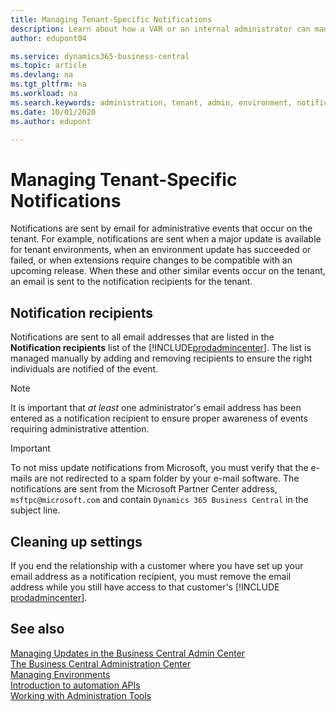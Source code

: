 ```yaml
---
title: Managing Tenant-Specific Notifications
description: Learn about how a VAR or an internal administrator can manage tenant notifications. 
author: edupont04

ms.service: dynamics365-business-central
ms.topic: article
ms.devlang: na
ms.tgt_pltfrm: na
ms.workload: na
ms.search.keywords: administration, tenant, admin, environment, notifications
ms.date: 10/01/2020
ms.author: edupont

---
```


# Managing Tenant-Specific Notifications

Notifications are sent by email for administrative events that occur on the tenant. For example, notifications are sent when a major update is available for tenant environments, when an environment update has succeeded or failed, or when extensions require changes to be compatible with an upcoming release. When these and other similar events occur on the tenant, an email is sent to the notification recipients for the tenant.

## Notification recipients

Notifications are sent to all email addresses that are listed in the **Notification recipients** list of the [!INCLUDE[prodadmincenter](../developer/includes/prodadmincenter.md)]. The list is managed manually by adding and removing recipients to ensure the right individuals are notified of the event.

> [!NOTE]
> It is important that *at least* one administrator's email address has been entered as a notification recipient to ensure proper awareness of events requiring administrative attention.

> [!IMPORTANT]
> To not miss update notifications from Microsoft, you must verify that the e-mails are not redirected to a spam folder by your e-mail software. The notifications are sent from the Microsoft Partner Center address, `msftpc@microsoft.com` and contain `Dynamics 365 Business Central` in the subject line.  

## Cleaning up settings

If you end the relationship with a customer where you have set up your email address as a notification recipient, you must remove the email address while you still have access to that customer's [!INCLUDE [prodadmincenter](../developer/includes/prodadmincenter.md)].  

## See also

[Managing Updates in the Business Central Admin Center](tenant-admin-center-update-management.md)  
[The Business Central Administration Center](tenant-admin-center.md)  
[Managing Environments](tenant-admin-center-environments.md)  
[Introduction to automation APIs](itpro-introduction-to-automation-apis.md)  
[Working with Administration Tools](administration.md)  
